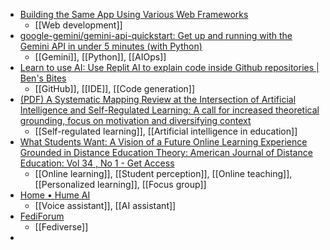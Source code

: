 - [Building the Same App Using Various Web Frameworks](https://eugeneyan.com/writing/web-frameworks/)
	- [[Web development]]
- [google-gemini/gemini-api-quickstart: Get up and running with the Gemini API in under 5 minutes (with Python)](https://github.com/google-gemini/gemini-api-quickstart)
	- [[Gemini]], [[Python]], [[AIOps]]
- [Learn to use AI: Use Replit AI to explain code inside Github repositories | Ben's Bites](https://bensbites.com/tutorial/use-replit-ai-to-explain-code-inside-github-repositories)
	- [[GitHub]], [[IDE]], [[Code generation]]
- [(PDF) A Systematic Mapping Review at the Intersection of Artificial Intelligence and Self-Regulated Learning: A call for increased theoretical grounding, focus on motivation and diversifying context](https://www.researchgate.net/publication/382870027_A_Systematic_Mapping_Review_at_the_Intersection_of_Artificial_Intelligence_and_Self-Regulated_Learning_A_call_for_increased_theoretical_grounding_focus_on_motivation_and_diversifying_context)
	- [[Self-regulated learning]], [[Artificial intelligence in education]]
- [What Students Want: A Vision of a Future Online Learning Experience Grounded in Distance Education Theory: American Journal of Distance Education: Vol 34 , No 1 - Get Access](https://www.tandfonline.com/doi/full/10.1080/08923647.2019.1706019)
	- [[Online learning]], [[Student perception]], [[Online teaching]], [[Personalized learning]], [[Focus group]]
- [Home • Hume AI](https://www.hume.ai/)
	- [[Voice assistant]], [[AI assistant]]
- [FediForum](https://fediforum.org/)
	- [[Fediverse]]
-